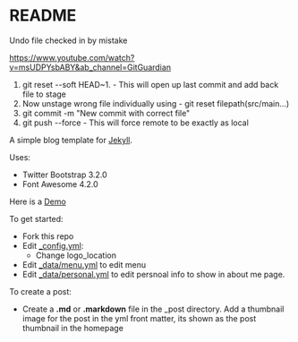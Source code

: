 # README #

Undo file checked in by mistake

https://www.youtube.com/watch?v=msUDPYsbABY&ab_channel=GitGuardian


1. git reset --soft HEAD~1. - This will open up last commit and add back file to stage
2. Now unstage wrong file individually using - git reset filepath(src/main...)
3. git commit -m  "New commit with correct file"
4. git push --force -  This will force remote to be exactly as local 

A simple blog template for <a href="http://jekyllrb.com" target="_blank">Jekyll</a>.

Uses:
* Twitter Bootstrap 3.2.0
* Font Awesome 4.2.0


Here is a <a href="http://itsrifat.github.io/rifyll/" target="_blank">Demo</a>

To get started:
* Fork this repo
* Edit [_config.yml](_config.yml):
  * Change logo_location
* Edit [_data/menu.yml](_data/menu.yml) to edit menu
* Edit [_data/personal.yml](_data/personal.yml) to edit persnoal info to show in about me page.

To create a post:
* Create a **.md** or **.markdown** file in the _post directory. Add a thumbnail image for the post in the yml front matter, its shown as the post thumbnail in the homepage
